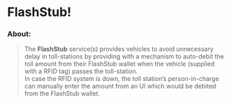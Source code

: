# FlashStub!

### About:
>  The **FlashStub** service(s) provides vehicles to avoid unnecessary delay in toll-stations by providing with a mechanism to auto-debit the toll amount from their FlashStub wallet when the vehicle (supplied with a RFID tag) passes the toll-station.  
In case the RFID system is down, the toll station’s person-in-charge can manually enter the amount from an UI which would be debited from the FlashStub wallet. 
